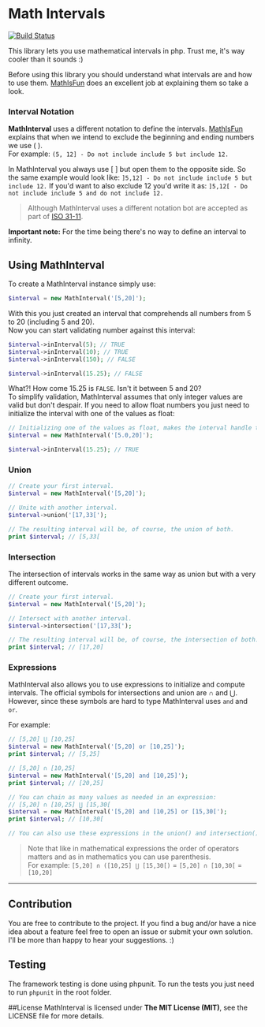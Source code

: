 # Math Intervals
[![Build Status](https://travis-ci.org/danielfdsilva/mathInterval.svg?branch=master)](https://travis-ci.org/danielfdsilva/mathInterval)  

This library lets you use mathematical intervals in php. Trust me, it's way cooler than it sounds :)

Before using this library you should understand what intervals are and how to use them.
[MathIsFun](http://www.mathsisfun.com/sets/intervals.html) does an excellent job at explaining them so take a look.

### Interval Notation
**MathInterval** uses a different notation to define the intervals. [MathIsFun](http://www.mathsisfun.com/sets/intervals.html) explains that when we intend to exclude the beginning and ending numbers we use ( ).  
For example: ```(5, 12] - Do not include include 5 but include 12.```

In MathInterval you always use [ ] but open them to the opposite side. So the same example would look like: ```]5,12] - Do not include include 5 but include 12.``` If you'd want to also exclude 12 you'd write it as: ```]5,12[ - Do not include include 5 and do not include 12.```

> Although MathInterval uses a different notation bot are accepted as part of [ISO 31-11](http://en.wikipedia.org/wiki/ISO_31-11).

**Important note:** For the time being there's no way to define an interval to infinity.

## Using MathInterval

To create a MathInterval instance simply use:
```php
$interval = new MathInterval('[5,20]');
```
With this you just created an interval that comprehends all numbers from 5 to 20 (including 5 and 20).  
Now you can start validating number against this interval:
```php
$interval->inInterval(5); // TRUE
$interval->inInterval(10); // TRUE
$interval->inInterval(150); // FALSE

$interval->inInterval(15.25); // FALSE
```
What?! How come 15.25 is ```FALSE```. Isn't it between 5 and 20?  
To simplify validation, MathInterval assumes that only integer values are valid but don't despair. If you need to allow float numbers you just need to initialize the interval with one of the values as float:
```php
// Initializing one of the values as float, makes the interval handle them.
$interval = new MathInterval('[5.0,20]');

$interval->inInterval(15.25); // TRUE
```

### Union
```php
// Create your first interval.
$interval = new MathInterval('[5,20]');

// Unite with another interval.
$interval->union('[17,33[');

// The resulting interval will be, of course, the union of both.
print $interval; // [5,33[
```

### Intersection
The intersection of intervals works in the same way as union but with a very different outcome.
```php
// Create your first interval.
$interval = new MathInterval('[5,20]');

// Intersect with another interval.
$interval->intersection('[17,33[');

// The resulting interval will be, of course, the intersection of both.
print $interval; // [17,20]
```

### Expressions
MathInterval also allows you to use expressions to initialize and compute intervals. The official symbols for intersections and union are ∩ and ⋃. However, since these symbols are hard to type MathInterval uses ```and``` and ```or```.

For example:
```php
// [5,20] ⋃ [10,25]
$interval = new MathInterval('[5,20] or [10,25]');
print $interval; // [5,25]

// [5,20] ∩ [10,25]
$interval = new MathInterval('[5,20] and [10,25]');
print $interval; // [20,25]

// You can chain as many values as needed in an expression:
// [5,20] ∩ [10,25] ⋃ [15,30[
$interval = new MathInterval('[5,20] and [10,25] or [15,30[');
print $interval; // [10,30[

// You can also use these expressions in the union() and intersection() methods.
```
> Note that like in mathematical expressions the order of operators matters and as in mathematics you can use parenthesis.  
For example: ```[5,20] ∩ ([10,25] ⋃ [15,30[)``` = ```[5,20] ∩ [10,30[``` = ```[10,20]```

-----

## Contribution
You are free to contribute to the project. If you find a bug and/or have a nice idea about a feature feel free to open an issue or submit your own solution. I'll be more than happy to hear your suggestions. :)

## Testing
The framework testing is done using phpunit. To run the tests you just need to run ```phpunit``` in the root folder.

##License
MathInterval is licensed under **The MIT License (MIT)**, see the LICENSE file for more details.
